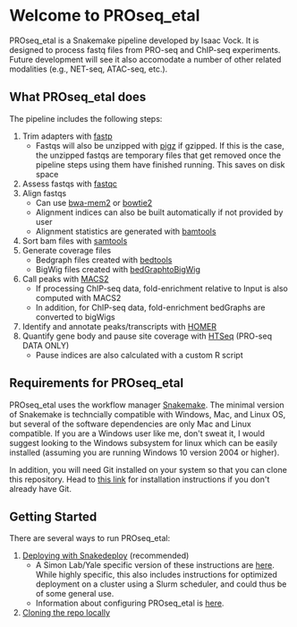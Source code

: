 # Welcome to PROseq_etal

PROseq_etal is a Snakemake pipeline developed by Isaac Vock. It is designed to process fastq files from PRO-seq and ChIP-seq experiments. Future development will see it also accomodate a number of other related modalities (e.g., NET-seq, ATAC-seq, etc.).

## What PROseq_etal does

The pipeline includes the following steps:

1. Trim adapters with [fastp](https://github.com/OpenGene/fastp)
    * Fastqs will also be unzipped with [pigz]() if gzipped. If this is the case, the unzipped fastqs are temporary files that get removed once the pipeline steps using them have finished running. This saves on disk space
1. Assess fastqs with [fastqc](https://www.bioinformatics.babraham.ac.uk/projects/fastqc/)
1. Align fastqs
    * Can use [bwa-mem2](https://github.com/bwa-mem2/bwa-mem2) or [bowtie2](https://github.com/BenLangmead/bowtie2)
    * Alignment indices can also be built automatically if not provided by user
    * Alignment statistics are generated with [bamtools](https://github.com/pezmaster31/bamtools)
1. Sort bam files with [samtools](http://www.htslib.org/doc/samtools-sort.html)
1. Generate coverage files
    * Bedgraph files created with [bedtools](https://bedtools.readthedocs.io/en/latest/content/tools/genomecov.html)
    * BigWig files created with [bedGraphtoBigWig](https://www.encodeproject.org/software/bedgraphtobigwig/)
1. Call peaks with [MACS2](https://github.com/macs3-project/MACS/tree/master)
    * If processing ChIP-seq data, fold-enrichment relative to Input is also computed with MACS2
    * In addition, for ChIP-seq data, fold-enrichment bedGraphs are converted to bigWigs
1. Identify and annotate peaks/transcripts with [HOMER](http://homer.ucsd.edu/homer/)
1. Quantify gene body and pause site coverage with [HTSeq](https://htseq.readthedocs.io/en/master/htseqcount.html) (PRO-seq DATA ONLY)
    * Pause indices are also calculated with a custom R script

## Requirements for PROseq_etal

PROseq_etal uses the workflow manager [Snakemake](https://snakemake.readthedocs.io/en/stable/). The minimal version of Snakemake is techncially compatible with Windows, Mac, and Linux OS, but several of the software dependencies are only Mac and Linux compatible. If you are a Windows user like me, don't sweat it, I would suggest looking to the Windows subsystem for linux which can be easily installed (assuming you are running Windows 10 version 2004 or higher).

In addition, you will need Git installed on your system so that you can clone this repository. Head to [this link](https://git-scm.com/downloads) for installation instructions if you don't already have Git.

## Getting Started

There are several ways to run PROseq_etal:

1. [Deploying with Snakedeploy](deploy.md) (recommended)
    * A Simon Lab/Yale specific version of these instructions are [here](simon.md). While highly specific, this also includes instructions for optimized deployment on a cluster using a Slurm scheduler, and could thus be of some general use.
    * Information about configuring PROseq_etal is [here](../configuration/proseq_c.md).
1. [Cloning the repo locally](alt.md)